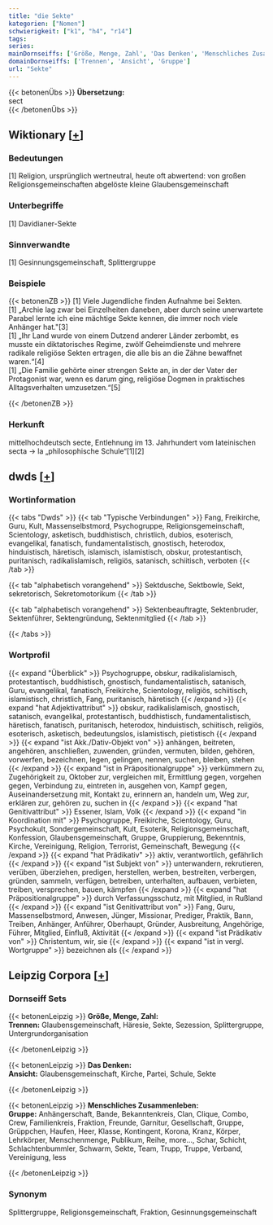 ```yaml
---
title: "die Sekte"
kategorien: ["Nomen"]
schwierigkeit: ["k1", "h4", "r14"]
tags:
series:
mainDornseiffs: ['Größe, Menge, Zahl', 'Das Denken', 'Menschliches Zusammenleben']
domainDornseiffs: ['Trennen', 'Ansicht', 'Gruppe']
url: "Sekte"
---
```


{{< betonenÜbs >}}
**Übersetzung:**  
sect  
{{< /betonenÜbs >}}

## Wiktionary [[+](https://de.wiktionary.org/wiki/Sekte)]

### Bedeutungen
[1] Religion, ursprünglich wertneutral, heute oft abwertend: von großen Religionsgemeinschaften abgelöste kleine Glaubensgemeinschaft  

### Unterbegriffe
[1] Davidianer-Sekte  

### Sinnverwandte
[1] Gesinnungsgemeinschaft, Splittergruppe  

### Beispiele
{{< betonenZB >}}
[1] Viele Jugendliche finden Aufnahme bei Sekten.  
[1] „Archie lag zwar bei Einzelheiten daneben, aber durch seine unerwartete Parabel lernte ich eine mächtige Sekte kennen, die immer noch viele Anhänger hat."[3]  
[1] „Ihr Land wurde von einem Dutzend anderer Länder zerbombt, es musste ein diktatorisches Regime, zwölf Geheimdienste und mehrere radikale religiöse Sekten ertragen, die alle bis an die Zähne bewaffnet waren.“[4]  
[1] „Die Familie gehörte einer strengen Sekte an, in der der Vater der Protagonist war, wenn es darum ging, religiöse Dogmen in praktisches Alltagsverhalten umzusetzen.“[5]  

{{< /betonenZB >}}
### Herkunft
mittelhochdeutsch secte, Entlehnung im 13. Jahrhundert vom lateinischen secta → la „philosophische Schule“[1][2]  



## dwds [[+](https://www.dwds.de/wb/Sekte)]

### Wortinformation
{{< tabs "Dwds" >}}
{{< tab "Typische Verbindungen" >}}
Fang, Freikirche, Guru, Kult, Massenselbstmord, Psychogruppe, Religionsgemeinschaft, Scientology, asketisch, buddhistisch, christlich, dubios, esoterisch, evangelikal, fanatisch, fundamentalistisch, gnostisch, heterodox, hinduistisch, häretisch, islamisch, islamistisch, obskur, protestantisch, puritanisch, radikalislamisch, religiös, satanisch, schiitisch, verboten
{{< /tab >}}

{{< tab "alphabetisch vorangehend" >}}
Sektdusche, Sektbowle, Sekt, sekretorisch, Sekretomotorikum
{{< /tab >}}

{{< tab "alphabetisch vorangehend" >}}
Sektenbeauftragte, Sektenbruder, Sektenführer, Sektengründung, Sektenmitglied
{{< /tab >}}

{{< /tabs >}}

### Wortprofil
{{< expand "Überblick" >}} Psychogruppe, obskur, radikalislamisch, protestantisch, buddhistisch, gnostisch, fundamentalistisch, satanisch, Guru, evangelikal, fanatisch, Freikirche, Scientology, religiös, schiitisch, islamistisch, christlich, Fang, puritanisch, häretisch {{< /expand >}}
{{< expand "hat Adjektivattribut" >}} obskur, radikalislamisch, gnostisch, satanisch, evangelikal, protestantisch, buddhistisch, fundamentalistisch, häretisch, fanatisch, puritanisch, heterodox, hinduistisch, schiitisch, religiös, esoterisch, asketisch, bedeutungslos, islamistisch, pietistisch {{< /expand >}}
{{< expand "ist Akk./Dativ-Objekt von" >}} anhängen, beitreten, angehören, anschließen, zuwenden, gründen, vermuten, bilden, gehören, vorwerfen, bezeichnen, legen, gelingen, nennen, suchen, bleiben, stehen {{< /expand >}}
{{< expand "ist in Präpositionalgruppe" >}} verkümmern zu, Zugehörigkeit zu, Oktober zur, vergleichen mit, Ermittlung gegen, vorgehen gegen, Verbindung zu, eintreten in, ausgehen von, Kampf gegen, Auseinandersetzung mit, Kontakt zu, erinnern an, handeln um, Weg zur, erklären zur, gehören zu, suchen in {{< /expand >}}
{{< expand "hat Genitivattribut" >}} Essener, Islam, Volk {{< /expand >}}
{{< expand "in Koordination mit" >}} Psychogruppe, Freikirche, Scientology, Guru, Psychokult, Sondergemeinschaft, Kult, Esoterik, Religionsgemeinschaft, Konfession, Glaubensgemeinschaft, Gruppe, Gruppierung, Bekenntnis, Kirche, Vereinigung, Religion, Terrorist, Gemeinschaft, Bewegung {{< /expand >}}
{{< expand "hat Prädikativ" >}} aktiv, verantwortlich, gefährlich {{< /expand >}}
{{< expand "ist Subjekt von" >}} unterwandern, rekrutieren, verüben, überziehen, predigen, herstellen, werben, bestreiten, verbergen, gründen, sammeln, verfügen, betreiben, unterhalten, aufbauen, verbieten, treiben, versprechen, bauen, kämpfen {{< /expand >}}
{{< expand "hat Präpositionalgruppe" >}} durch Verfassungsschutz, mit Mitglied, in Rußland {{< /expand >}}
{{< expand "ist Genitivattribut von" >}} Fang, Guru, Massenselbstmord, Anwesen, Jünger, Missionar, Prediger, Praktik, Bann, Treiben, Anhänger, Anführer, Oberhaupt, Gründer, Ausbreitung, Angehörige, Führer, Mitglied, Einfluß, Aktivität {{< /expand >}}
{{< expand "ist Prädikativ von" >}} Christentum, wir, sie {{< /expand >}}
{{< expand "ist in vergl. Wortgruppe" >}} bezeichnen als {{< /expand >}}

## Leipzig Corpora [[+](https://corpora.uni-leipzig.de/en/res?word=Sekte&corpusId=deu_newscrawl-public_2018)]

### Dornseiff Sets
{{< betonenLeipzig >}}
**Größe, Menge, Zahl:**  
**Trennen:** Glaubensgemeinschaft, Häresie, Sekte, Sezession, Splittergruppe, Untergrundorganisation  

{{< /betonenLeipzig >}}


{{< betonenLeipzig >}}
**Das Denken:**  
**Ansicht:** Glaubensgemeinschaft, Kirche, Partei, Schule, Sekte  

{{< /betonenLeipzig >}}


{{< betonenLeipzig >}}
**Menschliches Zusammenleben:**  
**Gruppe:** Anhängerschaft, Bande, Bekanntenkreis, Clan, Clique, Combo, Crew, Familienkreis, Fraktion, Freunde, Garnitur, Gesellschaft, Gruppe, Grüppchen, Haufen, Heer, Klasse, Kontingent, Korona, Kranz, Körper, Lehrkörper, Menschenmenge, Publikum, Reihe, more..., Schar, Schicht, Schlachtenbummler, Schwarm, Sekte, Team, Trupp, Truppe, Verband, Vereinigung, less  

{{< /betonenLeipzig >}}

### Synonym
Splittergruppe, Religionsgemeinschaft, Fraktion, Gesinnungsgemeinschaft

